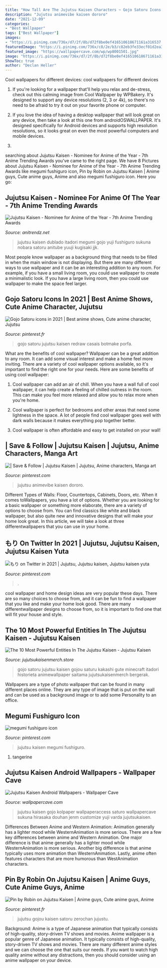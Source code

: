 ```yaml
---
title: "How Tall Are The Jujutsu Kaisen Characters ~ Gojo Satoru Icons In 2021"
description: "Jujutsu animevibe kaisen dororo"
date: "2021-12-09"
categories:
- "Best Wallpaper"
tags: ["Best Wallpaper"]
images:
- "https://i.pinimg.com/736x/d7/2f/8b/d72f8be0ef416510618671161a316537.jpg"
featuredImage: "https://i.pinimg.com/736x/c8/2e/b3/c82eb3fe33ecf01d2ea3dd73f132b508.jpg"
featured_image: "https://wallpapercave.com/wp/wp8001501.jpg"
image: "https://i.pinimg.com/736x/d7/2f/8b/d72f8be0ef416510618671161a316537.jpg"
ShowToc: true
author: "Declan Heller"
---
```



Cool wallpapers for different devices:
cool wallpapers for different devices 

1. If you're looking for a wallpaper that'll help you relax and de-stress, check out this calming image from Cool Wallpaper by WPBakery. It's designed to support any device resolutions (2, 3 or 4k), so there's no need to be afraid to try it out on your favorite phone or computer.

2. If you love the idea of having a desktop wallpaper that will look great on any device, then take a look at this one from androidOSWALLPAPER. It's designed specifically for Android devices and supports high resolution resolutions, so it looks great on even the most powerful computers and mobile devices.

3.

	

		
searching about Jujutsu Kaisen - Nominee for Anime of the Year - 7th Anime Trending Awards you've came to the right page. We have 8 Pictures about Jujutsu Kaisen - Nominee for Anime of the Year - 7th Anime Trending Awards like megumi fushiguro icon, Pin by Robin on Jujutsu Kaisen | Anime guys, Cute anime guys, Anime and also megumi fushiguro icon. Here you go:
		
    
## Jujutsu Kaisen - Nominee For Anime Of The Year - 7th Anime Trending Awards

<img loading=lazy src="https://anitrendz.net/news/wp-content/uploads/2021/01/Jujutsu-Kaisen-Thumb.jpg" onerror="this.onerror=null;this.src='https://tse2.mm.bing.net/th?id=OIP.6qBPOeaWywHENs4eLaNH0wHaEK&amp;pid=15.1';" alt="Jujutsu Kaisen - Nominee for Anime of the Year - 7th Anime Trending Awards">

_Source: anitrendz.net_

>jujutsu kaisen dublado itadori megumi gojo yuji fushiguro sukuna nobara satoru anitube yuuji kugisaki jjk. 

	

Most people know wallpaper as a background thing that needs to be filled in when the main window is not displaying. But there are many different ways to use wallpaper and it can be an interesting addition to any room. For example, if you have a small living room, you could use wallpaper to create a minimalistic look. If you have a large living room, then you could use wallpaper to make the space feel larger.

    
## Gojo Satoru Icons In 2021 | Best Anime Shows, Cute Anime Character, Jujutsu

<img loading=lazy src="https://i.pinimg.com/736x/ca/aa/12/caaa1202e16188413536331ea3cd5a18.jpg" onerror="this.onerror=null;this.src='https://tse4.mm.bing.net/th?id=OIP.tRA_5Pp2RNvaddN-BFZPzgHaHa&amp;pid=15.1';" alt="Gojo Satoru icons in 2021 | Best anime shows, Cute anime character, Jujutsu">

_Source: pinterest.fr_

>gojo satoru jujutsu kaisen redraw casais botmake porfa. 

	

What are the benefits of cool wallpaper?
Wallpaper can be a great addition to any room. It can add some visual interest and make a home feel more inviting. There are a variety of cool wallpaper options available, so it's important to find the right one for your needs. Here are some benefits of using cool wallpaper: 
1. Cool wallpaper can add an air of chill. When you have a wall full of cool wallpaper, it can help create a feeling of chilled outness in the room. This can make you feel more relaxed and allow you to relax more when you're home. 

2. Cool wallpaper is perfect for bedrooms and other areas that need some lightness in the space. A lot of people find cool wallpaper goes well with dark walls because it makes everything pop together better. 

3. Cool wallpaper is often affordable and easy to get installed on your wall!

    
## | Save &amp; Follow | Jujutsu Kaisen | Jujutsu, Anime Characters, Manga Art

<img loading=lazy src="https://i.pinimg.com/736x/c8/2e/b3/c82eb3fe33ecf01d2ea3dd73f132b508.jpg" onerror="this.onerror=null;this.src='https://tse1.mm.bing.net/th?id=OIP.UBUCRASxGyka3GQY9Vw75AHaMS&amp;pid=15.1';" alt="| Save &amp; Follow | Jujutsu Kaisen | Jujutsu, Anime characters, Manga art">

_Source: pinterest.com_

>jujutsu animevibe kaisen dororo. 

	

Different Types of Walls: Floor, Countertops, Cabinets, Doors, etc.
When it comes toWallpapers, you have a lot of options. Whether you are looking for a basic wallpaper or something more elaborate, there are a variety of options to choose from. You can find classics like white and black wallpaper, but also quite new and innovative designs that will make your home look great. In this article, we will take a look at three differentwallpapers that you can use in your home.

    
## もり On Twitter In 2021 | Jujutsu, Jujutsu Kaisen, Jujutsu Kaisen Yuta

<img loading=lazy src="https://i.pinimg.com/736x/d7/2f/8b/d72f8be0ef416510618671161a316537.jpg" onerror="this.onerror=null;this.src='https://tse2.mm.bing.net/th?id=OIP.TSS3oIjmla5zrPwNLlrdtgHaKC&amp;pid=15.1';" alt="もり on Twitter in 2021 | Jujutsu, Jujutsu kaisen, Jujutsu kaisen yuta">

_Source: pinterest.com_

>. 

	

cool wallpaper and home design ideas are very popular these days. There are so many choices to choose from, and it can be fun to find a wallpaper that you like and make your home look good. There are many differentwallpaper designs to choose from, so it is important to find one that will fit your house and style.

    
## The 10 Most Powerful Entities In The Jujutsu Kaisen - Jujutsu Kaisen

<img loading=lazy src="https://jujutsukaisenmerch.store/wp-content/uploads/2021/05/Satoru-Gojo-400x711.png" onerror="this.onerror=null;this.src='https://tse4.mm.bing.net/th?id=OIP.5u8IzErD_eFqPyb8GWcmDwAAAA&amp;pid=15.1';" alt="The 10 Most Powerful Entities In The Jujutsu Kaisen - Jujutsu Kaisen">

_Source: jujutsukaisenmerch.store_

>gojo satoru jujutsu kaisen gojou saturu kakashi gute minecraft itadori historieta animewallpaper saitama jujutsukaisenmerch bergerak. 

	



Wallpapers are a type of photo wallpaper that can be found in many different places online. They are any type of image that is put on the wall and can be used as a background image or to add some Personality to an office.

    
## Megumi Fushiguro Icon

<img loading=lazy src="https://i.pinimg.com/736x/2b/1e/ab/2b1eab84165ed04b8fce6893969730d4.jpg" onerror="this.onerror=null;this.src='https://tse2.mm.bing.net/th?id=OIP.OreJigafyrVRZLCMU4Sg5QHaHa&amp;pid=15.1';" alt="megumi fushiguro icon">

_Source: pinterest.com_

>jujutsu kaisen megumi fushiguro. 

	

1. tangerine 

    
## Jujutsu Kaisen Android Wallpapers - Wallpaper Cave

<img loading=lazy src="https://wallpapercave.com/wp/wp8001501.jpg" onerror="this.onerror=null;this.src='https://tse3.mm.bing.net/th?id=OIP.dquzG_Xk8VJ4u1uK-t-jQwHaNK&amp;pid=15.1';" alt="Jujutsu Kaisen Android Wallpapers - Wallpaper Cave">

_Source: wallpapercave.com_

>jujutsu kaisen gojo kolpaper wallpaperaccess saturo wallpapercave sukuna hirasaka douhan jenm customize yuji varda jujutsukaisen. 

	

Differences Between Anime and Western Animation: Animation generally has a lighter mood while WesternAnimation is more serious.
There are a few key differences between anime and Western Animation. One major difference is that anime generally has a lighter mood while WesternAnimation is more serious. Another big difference is that anime typically uses more animation than WesternAnimation. Lastly, anime often features characters that are more humorous than WestAnimation characters.

    
## Pin By Robin On Jujutsu Kaisen | Anime Guys, Cute Anime Guys, Anime

<img loading=lazy src="https://i.pinimg.com/736x/5d/52/f5/5d52f5f4be712b97d612db6d7ba23a7c.jpg" onerror="this.onerror=null;this.src='https://tse2.mm.bing.net/th?id=OIP.REluOBK9SQABVzm4F7B-VQHaKR&amp;pid=15.1';" alt="Pin by Robin on Jujutsu Kaisen | Anime guys, Cute anime guys, Anime">

_Source: pinterest.fr_

>jujutsu gojou kaisen satoru zerochan jujustu. 

	

Background: Anime is a type of Japanese animation that typically consists of high-quality, story-driven TV shows and movies.
Anime wallpaper is a popular genre of Japanese animation. It typically consists of high-quality, story-driven TV shows and movies. There are many different anime styles and we can choose the one that suits our needs. If you want to watch high quality anime without any distractions, then you should consider using an anime wallpaper on your device.

